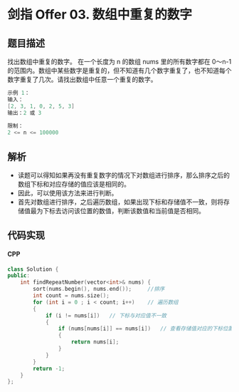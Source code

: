 # 剑指 Offer 03. 数组中重复的数字

## 题目描述
找出数组中重复的数字。
在一个长度为 n 的数组 nums 里的所有数字都在 0～n-1 的范围内。数组中某些数字是重复的，但不知道有几个数字重复了，也不知道每个数字重复了几次。请找出数组中任意一个重复的数字。

```c
示例 1：
输入：
[2, 3, 1, 0, 2, 5, 3]
输出：2 或 3 
 
限制：
2 <= n <= 100000
```

## 解析
- 读题可以得知如果再没有重复数字的情况下对数组进行排序，那么排序之后的数组下标和对应存储的值应该是相同的。
- 因此，可以使用该方法来进行判断。
- 首先对数组进行排序，之后遍历数组，如果出现下标和存储值不一致，则将存储值最为下标去访问该位置的数值，判断该数值和当前值是否相同。

## 代码实现
#### CPP
```C++
class Solution {
public:
    int findRepeatNumber(vector<int>& nums) {
        sort(nums.begin(), nums.end());     //排序
        int count = nums.size();
        for (int i = 0 ; i < count; i++)    // 遍历数组
        {
            if (i != nums[i])   // 下标与对应值不一致
            {
                if (nums[nums[i]] == nums[i])   // 查看存储值对应的下标位置，值是否相同
                {
                    return nums[i];
                }
            }
        }
        return -1;
    }
};
```